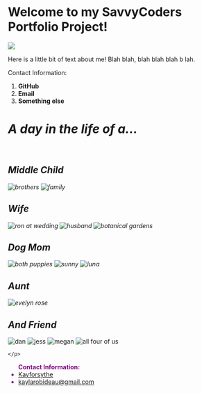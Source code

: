 # Welcome to my SavvyCoders Portfolio Project!



![](https://i.ytimg.com/vi/aaqzPMOd_1g/maxresdefault.jpg)


Here is a little bit of text about me!
Blah blah, blah blah blah b  lah.


Contact Information:
1. **GitHub**
2. **Email**
3. **Something else**

<p style="color:fuchsia">
    <h1><em><b>A day in the life of a...</b></h1>
<br>
    <h2><b>Middle Child</b></h2>
    <img src="https://lh3.googleusercontent.com/hB0k7JPFukJ085lh0NJE8bgbj0QFbFPfoat-wCU4Ai8vo1hlcY0xGLSg-YU0gapGO6KTS_ewEyhqj1G0xgKnfv5nesVOkpSeP8t69VcH2e2mnxcEuHFodXck1F2fv823alcqpQCd3i2_3ofaf-miA4eq1dgahvQibxjAi2TmQ0PLGCYtaA1j3Fo0PTYrjbHFWmaajIZaI7gUU7DfNSW08GUEu8xfYK7NH9-TEI61pjl-W6KP17O7ZQ6Rc6elqze9ww3dKeQNgBH7q9MCB-GejSu4-xDsv1HzKzz2NAh19e55wg_WlLUyNVtHZ1_6u0iaUJzBfUTzlBe30qyia-LY9gStrfiAQHbzP1MUWtohRhhoTexO33llNUYeyUqf36CG_AOKcvwaxWhnLICX479ryav72ZZCfdbvt64PXCqImp2cxjf0mAn87Sk7vOFeSB1sLhp2No3BOD53EtEYL4Pyl5eQCM64AkD5Dv_g7Rn32AtnSHtK-27Pg0aNMFzIgLlNlAZw-tRdz_5381_4o3kt1Jz1wDyg2CxagACTDXf1_60D3YBoG3LHjCbjE28z7ayFuITRLp3N7LJa8TK9v33W-oJ0EHOOYO-oBBW3BJXOoAqZMiLMBBqWu3QsdAY1cSV6oDha8WwqbUvIpsWgB8b2-hjJvA=w720-h540-no" alt="brothers">
    <img src="https://lh3.googleusercontent.com/z5w7pVTT5V_fppbQSEuZimrE46UoKUWY93UNydPRLVpM2FSIIVOb_Jf1vvBcG9LRfSlKBghf57L_peYFW_5XDfRXzg5nb0MAsJxZStW-HvOfi2-rSq0oGeCJWQ3Sj3p3HxK69OoZvrvO_zZaQq59czvJWqmJexKWl62bYpGS-NdHPavUMVjOrsK041B8xrNIRINXRjSo057k2roIDN2lnHrOLSAUUDb-dYGsAgdYxlnP2Kb6yPaUwDu7rZxenpbav1fyewUmBFPgU3-qaAohSsN_b6jK1oooUrfOseVXvR1ssPBYMiXpwjSZOAXIaGJB-ogLodaw0Rxbpc-Oj2RQyFuvS9oa2oCl5qcGcTzXLIg_O-AiOKpwC_aSgm94fVvmWbbt9Qi92e-faVrpyJ4ZXKxFax42-OurbfA-xezx6oPw6WMueQj5TUhy4uUgN75WbmXILNLLrkOkff_HoDpSFUSMzTM-hn6SncpTsS4tEA6dp0BNRjrFRwfJCsT1VS9DgguZa_cTpUI3zY0BGYDG3RCvzeB15lwfbp3EGhkVSAR5WsTG0EYw1dWAXUwu6v80mYoCJpV50HdoEVa08OSD5Y8Mlcl4_c9gI_9mTNshVwc42MQnV6Efu6Uh3li-7b3J98kuhFVNxfoTm-IoNzco0ZjnTA=w1168-h657-no" alt="family">
<br>
    <h2><b>Wife</b></h2>
    <img src="https://lh3.googleusercontent.com/c88k8KAAWGJrN0PS1kHtE0cwrr7Mwe55GE24lPbcQFHjd06Xc1FLu-LYPibxm3oXhm9iqD8Dm28wsGbXhc-2bxlccoh9AJnbdzYjr5XaYMYFM6FVbVnMruUTSK-n3S5gWsAjb1wEWxcnL5vyzSYE844nw7Q_YFnoQI4EfrgMmv0C7HArTtU9sOWOFOeo2sfv7ldA-CKwfvVw0ITEAMg8o8GApJyPSzMxAshk9XOCjNFvA6Vo4HHDiNb1SuhJNqMOj1dZ4orvEkaLeeZVW4WmszX960xXd8IKnod6YOtRmGqMqsBBmyYvo9Dg7rJvmD2IDNj-5eeEYGZrzDpsucUrRWXJcOmNvBM-TD7aDyGmzHdPFhD86nt7l2xmzS5bwUwoa0nzOgL9i6FAUGZlneA5_SgjwcefyN24c2b_664BNkK-lu3yJomkWYtovJrsKHuINBTx57XfeAqIrueOUuZxioXS-2xPLzH9MOhUEWqxmLzPOgpwytxKrWwISlzPERXJgXIEaF2s0bNaQzj61trVsMm_v2kI2VqhZdffXFhMiRL-pjxQsnMp_m7A3--ca-jooaex5pRNfvhhA2OB9OkEHqWuQlFmInFDC47eESFtY0AAa29xd4zb0mnxYUKPWOqR_LoMRUjqUOn1S1K-MIzuu6XsMQ=w496-h657-no" alt="ron at wedding">
    <img src="https://lh3.googleusercontent.com/R_61fQzm2GT2Wo5KdJedBb9S5tRNIaS7vuaMdnuLngx-YuMxYDHL4UnWYzWlUGknH8RiSb08gxM25rV3OCJcKpszUw-4-_DqfG0WWOCoy0iTTkYchaLovS3Y47vJSmpN6krIS-5qwt4D8R2K7ohEDi6GOuY6Qh6xBlBa4QtTJWJErnjXTh6VeSV7Kzm2tGlIk0_u_UqkZGko0WbJrld4OBm_BPGS8mhNklFYLa0qNjMZE4xDTygxGUEwPgEwSIzbSuB7VPk9pgc8mVUTcx7JfsCbG2Zr33piKZHTGiHqDuJ1KwAImG6Gbrd1TZ25y1yIq1eYSRbwsFvshP6DesmwlM546WMB9IXu8zVMFWVr1s4CekuHyAnU1Y2YJYbP1Schh-raqxL4rRXfMSclc_KhWHdXjRnA13GisAevIRzvffIxLcZ8FlmM8plhV0FLU7ukXxQqF3AwFMn-9zBmmGuf5uEv-4Jni6A49RLOyjxeDYSeCi8FtN4BRE2Tv6E4G0AW3pnLp9YyQo0jtaofrOMPxQwlLCxwmF9UE6-teIHwzSwEP7OKjj_jq_E6uadQxoDfN3R8idEFw6b0Wr799Z5iqPVCRJ8DVHUWhu5WT3wktOwVHweQh96xvtPG-yA4TeALzkqcpZDISYXsTjQso0j5X76qlA=w1168-h657-no" alt="husband">
    <img src="https://lh3.googleusercontent.com/SiTwp6L4yCnLtvnHYXA6WG0buiD0mMhotH4MyOL7DnlKG9trbfjGH3qLGSsLK3MC2qrNVcg0j6PYo7p5qqrBg-2KUYVCI00t9NXxbJb-5RiztByh2ti-pO4eHdRmZyCyP3-GABPvKuiHLBxPHvm5CbRtB_DZB6_Yc-_qkfVLy9ejEpqZRxsPKJlBXRbNKbos25JkK6YkaZPEcZGCYRGPF71Q7jiEF64FdgAwqrot5AQEK4VdJ0XpbO7-hfOVaPKbk5P9RBuuC9j6bdDRn4AUE7gDp_FOgf0Z3Fmd6sxRp7cCj5A20D3gJvLp6YShwm6xqiBuVkl4ubHeRJJly58_xVjd-FTrIHJXjnUWrRtT5587bY1Lv0GZMsDvGAqZrDIsJEsMowPRMc8lknnMuFzkbE05ELShzNmQVUC7Tb0MKA9wWKdSM8pxT0s46_-46rn7sAkimXUeNPephu-usJkFAD14s9LDt6loEkeJO2eG8_F1omGBgoG0Mjpu_uqUG-XrLiXO0a87r_d4TagcbTReGepySuEgJFhOqw51-cbZeikwa9uTWZkzjunf3H66xUYTkE1y8o2ZqVTtjX2Ps8dqPIxdTazULlZSTU64ejFzqdGHC6b2usybd1S0-Ahcke8P9533RcAoJ5cQwwqYlXn-L2bzcg=w1168-h657-no" alt="botanical gardens">
<br>
    <h2>Dog Mom</h2>
    <img src="https://lh3.googleusercontent.com/O91ikmLRsZ7LeAJ4lkWc8V0zJBI32MFHhNTC-8Wpzw7fBjgaPbNe3DdkF8LWACRp4xLMyLi9fyt6AEi3_DJIETmc7ibKIr8mPGNedyUHL9ZGSbFK8XtcZNS749WPVMMDh-JQIT6_r8wqC6_oTfgTf4_hN4wfv-5FTsigoFQgKUk9IWzI_M0TSIsv3He6eZAPegFJ1CDBf2qqgB_MWuJsqqDZNmXK8mXhxNr_lXQInn91tMhxw8iX1WBbGycnZaN3EhE6pRtTELf23mWjo1usRT9UwhU1CESNZY976SYpQUChoQIKigAnQVVMvzsgZfQ11FkBpZQ3NhxqZZYNFu_Zd6f06XkJ6wXcDZsnrQYYW-ADy7L6sTu8gM-P7X_9b4MEo_CU9ej4P5KnIJ5fHt_5sHb5cUAeMhKb-gl6-4D-slqdBEAZ3SRsvaumMtowSVIgidrc6xwlPKBx_FpI5H7Ap8BTswZHWsvFQq9TrRJPSS40RPQXvOnYMiVjn-T7LJLkpyAQ-brpnKaukrTMg_wWDuwDQoKi86MD_Xnz_HowD16ENAExmIaaJITexptYj0e2KKBICwGpJ7lgdTUMvdfgiQhjyrqORFRSz7ahgf5H5sYHABfWP_J6Xn97Lb1oA8WA8cQvdQq73wRJLRJqykLXkmfjeA=w1081-h608-no" alt="both puppies">
    <img src="https://lh3.googleusercontent.com/6OAk6BvT-Yy08dWAf4PBhdFojkQYGcUfwsG1L5Y4djNE08d05nt1K-dYfjnKnlw0DOTEJrDvYrI8OsZpjXuwxqT6jzag1wzRzqfkyHMVcuawSXtf6M1DSJVG1KZ5A6VODPD9Fy9-nyWgQK2kqzTv8r2o4T3F4BzY4jeyCTjU2m8ur83h4-h3WJSyQHk70Ne5pIU9-CgG-vcgFBz9spR7AcBpdAFN9R3X1NbU9yUrnMqH1Hi-0W-RsxCHrV3YhOrBhac1H_LaJH-Q-dqx8VEiCSN84XkzohxvIIPRi2bpYOz8gvGVBJomYCnD190jvj3T7QtwCkJMQ8lGYN8XC2LHsnl_0gd2geZBEHDOKeHdRrTXNezM5L8lIbXnPfDe22L0MTt9AajP1x5LdFW-JplmgJXV2oLuYgp0azoc9mVwxS_nWb469MTAyJy9EITtz0gKpmkXXxmwfb51M6rip_4IbRoKu0Nv3KCMqinaQyQoFU2QaSCPQEMnKCq6dKhoOHxCgYI8NT9WiZv3ulN8fU7NCkApOcMsaM8b_EveKaXiIVW7Tm8ndwThd882vbW9FipUjGqSKr7FdAWAiU5Y0teVIj5kfeuix44R5gw8krAkHg4nY2ugUFUGoXdVDZIueZ0HsYJ4oDFk0-ttpJAVCVaMdF20Cg=w370-h657-no" alt="sunny">
    <img src="https://lh3.googleusercontent.com/aE9Sr7myf4L5Qrm3rwH4CNrM0DamKZP00ZUuF97sysi5Z6dYoDK2_IMWzHOTsT_JdEy9j0wDtqSXRlLBG2GfV-XLJiKGnIKwQOirji6yjM41f89hya6tNWlNIsNJ_rcL7PninJebGK2NEv7pv_KvhGkvAu_bO6QYXlDDsW5jybMzZ1fpFQVqIF8QD77yY76zfxUdiIdE-NA0K_iXUh2FssVYfUq9XwXjsSWkSzX48ArBHSMArEzkSU2E8HMWV4DPJkCZgXebHoBQmic-sdvwFGTWRpvqMqqerHCkJeciqqzIroIY01GeH7RUujFZ7KDRDlWdTOSsdXVsicyyDp0YmEp67L5qDAcjs63nnWdwrhRYPD0_JNNrzpBix-wlkaNlG9OZpQVD31G3DZb-aqFGv3_1zjRaZZkoYvPuolBZWKvyMjyn4xpxdZyFn9CE2kxCCv4-tsJ4rlObBET3W3RBkfYvLOlk-YkHIp7A0Z6ltvenI_roxodE22IJq23hQWW-TM0UjJ5PnL-M5BSObPDmMvCYLsZialGwEZmiZj6-g01r65pjHVB-veNnNhzSso4w4KhzilGjUsOxi4m4IFTiMexnmRzlItI2U0YE1J6zaGItA8UMtaddSrZNERAWfJLRw56GOPNNvs--_ZULgIpJTFeSHw=w490-h657-no" alt="luna">
<br>
    <h2>Aunt</h2>
    <img src="https://lh3.googleusercontent.com/8EbKCKus6BY32_O4FtBpkhoYAoAuSwxMJUDTfo50PWd1Ayo1T_wOc5OlYrqqmtnp6eDv64oYNT1M2JXbWMRpCk8E1IMHhLaZ_YNK2bAHTfOogA-37hYPl_dpRmk2-fRqfCo-ENJOY0dFMAmX2x3c1IOAKqqv7Pubr2WhVKXL7oOLCHS0eqI6vGQA71oE0r-en4yG8J41oNxDUHqnKIDuwOJjg3I4apBexGBLAXt9zYyjzdMlF8OB_UlLlUEWU4Pkl1xPjV6kvyZuY6M2v5RR51BCK0L2jsSraMnlDmTG49WbRpBzAzOtUqJqo-QCryJSE9zKEBiATnXVWPXnVcu7632I0KTVDPcCCbjtHR0JIQdDOl1RHg7TX_YByuKbCYaCdskg9sYoUbl6XQvISeDz_65BEkMgUd0J6CgWj6drGLi9IP0vO4FKPXpB9jeLDRMiUJqUXGL4DZixjVMclVw3iD8CUrEeiwilOeaMfXnX0fl-ftKMvMV-iq668P6osE6BgXWJAe8hgy7_BO3Pwl_BVyyNaBLiZRlw9DMVU1DooHJptMDVFNF9PTlN-UG1rMrwS9Ku2dIlqTHURqjH3fTQXHb6zCD34lVOLmVJO715dSEBFBeOA3Y_GRvVH2KPkOxd9nCMQyReQuEfLCrfM3UlhEV-uw=w370-h657-no" alt="evelyn rose">    
<br>
        <h2>And Friend</h2></em>
        <img src="https://lh3.googleusercontent.com/pt5D294ZRjwyLEyldsQL9ZLd9Nqu5SynveHX1b9ORm4hf-YSSKUbrF6ZhIGDZLz37vqv8IqCgTb4drbl8vjrrJEw66iesf_Ki95qBXwhhx-lUvZlmGPtg0VXph-bdS17QzI3KGXL4WswtjSFcPKZP4tVBwW1VJzVsR6YsVv9hHKj4nP4e-8J-fGBI9MGym2CwFBsT3HjDAlNblYMKxlvquprw8407QhXFi7IZs9rqQrtDMD0u_eDfjdaT8DD07HHoCoGIRNUntG6zckAIJTi02QzCCJxBTBsBJDuqFqEWKLUvDOImTtbDOJrYOUgMV-4M48R-sxbeJRvQaJAvQ3_5ZKyMK4zF4DvKL_Kq8GYIw7QdIUEGLuDhwAKyK1ZWsmSnVKW5voI4zG3CYa9VrAJHgiLN4sAGNwY-PSQP-eqfa3TApTfyi0n9uVGs8W8Xi5ghQevhLrKak1Z4Wg662246EttXrPCxIIhZwaRGWOL9xkNEbckfVc1MDFY_eI6kMiLx5zgvRn1fkKmvxZzR6ybfBXTlY0wgFYcVN0v0JFw10lcKuG6y2vpvY61CEawNT3LuMqBiA95_m_S_aOmycbJosypLBwVn_zhF3FumFr5yGcu3eOVUEvU1dVfuOLK3t1ldmH-iCqoiGNXVRnLmSRBr0Gp=w529-h657-no" alt="dan">
        <img src="https://lh3.googleusercontent.com/Z-2NHfDgEMOFzKxF56lLDisIqK6ljp50ULuAJKdGmj6o6V3_niB4p_7KQ66PTDZh5hH9BBNDzB7Td4VBnClvs-XFS9laIdax-82vTeLOpuXRGWUXoN56lLIcY2da5IUk7Gq-rqo-UiVT7qRK2RahjgBGUHwiOf5gLI9TdHVh1RFW52IYrQcof6Q_pqGWI4TI-EJvOcCyGoYwhpXv7EqhG6CU3f9HYkK8l--d5eoYSgfolUL51ACFZ5jfEPfoRjh-Nm3_WeEQq0K8hlnRCZsjDZZ1pbl_dRdF1VMdnZpUN1iat5JK0kKURtjtUfnMjgz2CEPpv30G3lwYjezSc1b06Q2l5SZ-NvZppHZJUQgE_syu0c5-AEjQ6PVQmE2xKMLwDzARb7uqfHeONGOTiFcmyKYYWw1Zf4w93uk3k6Fw99DA0P5fkxeMHzzgoZVMw5rjM4FV1sXDXl8rJh960ufm6h6Gpd1sLm1MJfVZ9PSVRYrGtBptzG8v9et5DMxQdmxoKeKpVFsilyTZzS5T8zFYHqvRvo8vu80wZooRAXfBnSXACCf0OSE1tBg0fKQiTeQyTDxhLvkeOfE31auOrO2WqeHPvTzmMTaGLZClz66Qo6aUyzgJ7k7haazh20WwJbf7Zctm6a8zIXWpe8A3EOxnDN97=w497-h657-no" alt="jess">
        <img src="https://lh3.googleusercontent.com/dPh1_cNkhrTV3Cfk8YKsSn36yTiFHP2cTCHZ1uVVTYxHUlMAhN6PoF3vCx5DjgtZ1SMlNCrw2r30G8j3tRyFFthPTimK5G8DCNVlXF0i8fgeP2__DaSUH8P40H0kU_GpUO1sp58pmpH0yDuED5rpuOyNLPXRu2i56oLgVcrv_ZoJLsAGgszSlX9lC6PMJUuwDHWLnSjV2VlHJwps6MCGf66--ld7Dnxxji5ikcKOzWoWXwL9PjNhhtxY5KTaLiAvFP6viHl_CPB0C3BPP1FWDQm0IgjaAEUoNTEGUumSwGRfKnXnus0mBY3o-l80qeZjuY1a1Vk15Td2tJ59-AicyHLL3Lx6Th4k97UvBT6j8K4HacqxfpXetvdS27OAAJ8BCVgLoKWRfk5I7lEzX7whqnJtVrjxEFtK-rA0rlOjTX2jw-fgQ8qVPcZzxuSE7aKfmcoIeyLq3tQcMBcJzfVM4EU3sZVXb71MmG66zi00eSDEzid3ne4QfmuiW5pvAIh8DUVYNiT9AL_W-zeaTSmfkuUoMVk2vEVBNe-82SUzfK6e_nFFvsfnKyrKKytJMp9r9LCz6mdL94FQ0Oc8U6Jmok4mOo1Cy9mRUz8oXmGMmMNk4e0HiZf4wyas_eCY8Q7RY1QxK5xdOWI3HTan15bo1YtV=w480-h640-no" alt="megan">
        <img src="https://lh3.googleusercontent.com/GslFx1nrx8OiV66QwTYMkwYR80y2ofJC5BcjC168zGNdQ4sNK-LGeqMk3fPvhAmhmczU48gxROi7XJCwpUyqhCIAtXUNieneOALVot7kaIf1wzNJeRhKIiMEwzIWIgc4AtwWL9JAjFqiqB1tdof_VkNKa229eHNEF0mmdb7nbtQpvNYhyQD603V4234mYrEGUmDF-eDFYgbvd-GBPCCjkY0vRNXR_R_id5rC9NDI6R5X1kbS7u9nG-FzCLAWPPhBY8a9PZqNej_m_yCeT-ezBSSEW78Nhg9CpBfaQ-cB7cN-w5-39muybpsMmAo2Z7uMkWYgs7mAvl-W19nUXiONBHQ1mNve6dggOm5FamCIlniBJfRkq9EhTTqHsJJ41ipt9-PxBkg4baaqXPvBjL_8cQaJ7F4-fBswVSI8uIT4D2h_iKHi6vC-TxY036M3A5Rp4EPOnMCjSq0_CeTrPnf7piQlz8XTBA-D9cBE_mEDOtblMdIIUqJf4zFHNnxsBrMTI3ScdQsU5cwHu68IQ7p5Xf3aYp154VPsp0NyopZMbrcNKWW-iSUFpgBdZ0k_z0qXhjOh052ERv2ZQx9MtDRJZRU_hgoZq1dpu5MppUHtRYyXMU6eSVL271uHotZJkkHYM0ZzoOev_B5i0yvHiCucrmVB=w640-h480-no" alt="all four of us">


    </p>

<ul style="color:purple"><b>Contact Information:</b>
    <li Github: ><a href="https://github.com/Kayforsythe">Kayforsythe</a></li>
    <li Email: ><a href="mailto:kaylarobideau@gmail.com">kaylarobideau@gmail.com</a></li>
</ul>


